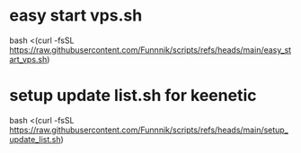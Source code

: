 # easy start vps.sh

bash <(curl -fsSL https://raw.githubusercontent.com/Funnnik/scripts/refs/heads/main/easy_start_vps.sh)

# setup update list.sh for keenetic

bash <(curl -fsSL https://raw.githubusercontent.com/Funnnik/scripts/refs/heads/main/setup_update_list.sh)
